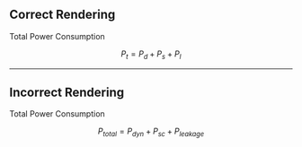 ## Correct Rendering

Total Power Consumption

$$P_t = P_d + P_s + P_l$$

---
## Incorrect Rendering

Total Power Consumption

$$P_{total} = P_{dyn} + P_{sc} + P_{leakage}$$
